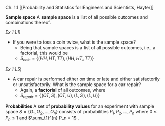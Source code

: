 Ch. 1.1 [[Probability and Statistics for Engineers and Scientists, Hayter]]

**Sample space**
A **sample space** is a list of all possible outcomes and combinations thereof.

*Ex 1.1.1)*
- If you were to toss a coin twice, what is the sample space?
	- Being that sample spaces is a list of all possible outcomes, i.e., a factorial, this would be
	- $S_{coin}=\{(HH,HT,TT) , (HH,HT,TT)\}$

*Ex 1.1.5*)
- A car repair is performed either on time or late and either satisfactorily or unsatisfactorily. What is the sample space for a car repair?
	- Again, a **factorial** of all outcomes, where
	- $S_{repair}=\{(OT,S),(OT,U),(L,S),(L,U)\}$

**Probabilities**
A set of **probability values** for an experiment with sample space $S=\{O_1,O_2,...,O_n\}$ consists of probabilities $P_1, P_2,...,P_n$ where $0 \leq P_n \leq 1$ and $\sum_{1}^{n} P_n = 1$ .


